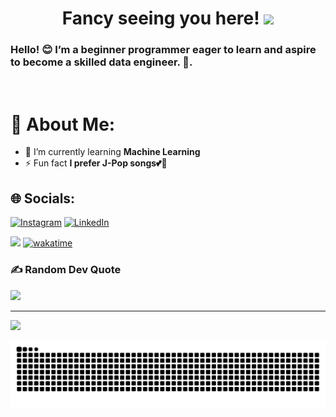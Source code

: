 
<h1 align="center">Fancy seeing you here! <img src="https://raw.githubusercontent.com/aemmadi/aemmadi/master/wave.gif" width="30"></h1>
<h3 align="center" style="text-align: left;">Hello! 😊 I’m a beginner programmer eager to learn and aspire to become a skilled data engineer. 🚀.</h3>
 
<br>

# 💫 About Me:
- 🌱 I’m currently learning **Machine Learning**<br>
- ⚡ Fun fact **I prefer J-Pop songs💕🎵**

## 🌐 Socials:
[![Instagram](https://img.shields.io/badge/Instagram-%23E4405F.svg?logo=Instagram&logoColor=white)](https://www.instagram.com/m_rasyid04/) [![LinkedIn](https://img.shields.io/badge/LinkedIn-%230077B5.svg?logo=linkedin&logoColor=white)](https://www.linkedin.com/in/rasy/) 

![](https://www.codewars.com/users/MrasyidN/badges/large)
[![wakatime](https://wakatime.com/badge/user/b81b9990-6c13-45a4-9fb4-22be1ccb2b0a.svg)](https://wakatime.com/@b81b9990-6c13-45a4-9fb4-22be1ccb2b0a)

### ✍️ Random Dev Quote
![](https://quotes-github-readme.vercel.app/api?type=horizontal&theme=tokyonight)


---
[![](https://visitcount.itsvg.in/api?id=Zepyrush&icon=0&color=0)](https://visitcount.itsvg.in)

![github contribution grid snake animation](https://raw.githubusercontent.com/0-don/0-don/output/github-contribution-grid-snake-dark.svg)
